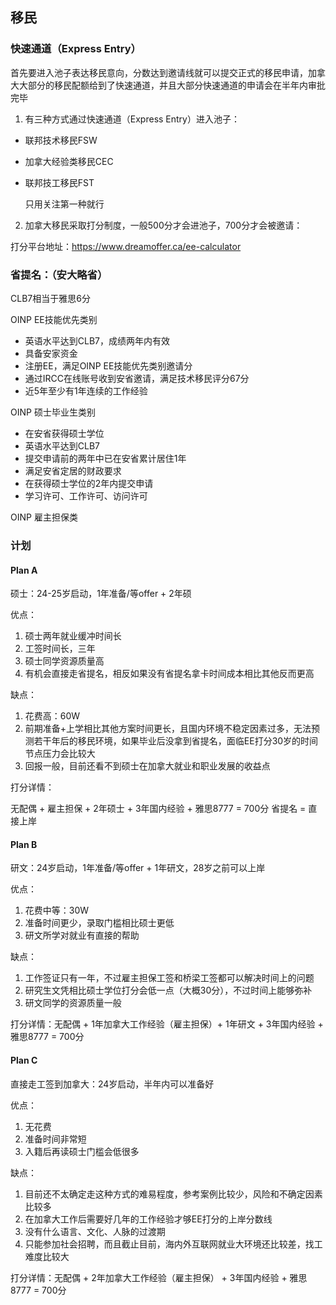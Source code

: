 ## 移民

### 快速通道（Express Entry）

首先要进入池子表达移民意向，分数达到邀请线就可以提交正式的移民申请，加拿大大部分的移民配额给到了快速通道，并且大部分快速通道的申请会在半年内审批完毕

1. 有三种方式通过快速通道（Express Entry）进入池子：
- 联邦技术移民FSW
- 加拿大经验类移民CEC
- 联邦技工移民FST

   只用关注第一种就行

2. 加拿大移民采取打分制度，一般500分才会进池子，700分才会被邀请：

打分平台地址：https://www.dreamoffer.ca/ee-calculator

### 省提名：（安大略省）

CLB7相当于雅思6分

OINP EE技能优先类别
- 英语水平达到CLB7，成绩两年内有效
- 具备安家资金
- 注册EE，满足OINP EE技能优先类别邀请分
- 通过IRCC在线账号收到安省邀请，满足技术移民评分67分
- 近5年至少有1年连续的工作经验

OINP 硕士毕业生类别
- 在安省获得硕士学位
- 英语水平达到CLB7
- 提交申请前的两年中已在安省累计居住1年
- 满足安省定居的财政要求
- 在获得硕士学位的2年内提交申请
- 学习许可、工作许可、访问许可

OINP 雇主担保类

### 计划

#### Plan A

硕士：24-25岁启动，1年准备/等offer + 2年硕

优点：
1. 硕士两年就业缓冲时间长
2. 工签时间长，三年
3. 硕士同学资源质量高
4. 有机会直接走省提名，相反如果没有省提名拿卡时间成本相比其他反而更高

缺点：
1. 花费高：60W
2. 前期准备+上学相比其他方案时间更长，且国内环境不稳定因素过多，无法预测若干年后的移民环境，如果毕业后没拿到省提名，面临EE打分30岁的时间节点压力会比较大
3. 回报一般，目前还看不到硕士在加拿大就业和职业发展的收益点

打分详情：

无配偶 + 雇主担保 + 2年硕士 + 3年国内经验 + 雅思8777 = 700分
省提名 = 直接上岸

#### Plan B

研文：24岁启动，1年准备/等offer + 1年研文，28岁之前可以上岸

优点：
1. 花费中等：30W
2. 准备时间更少，录取门槛相比硕士更低
3. 研文所学对就业有直接的帮助

缺点：
1. 工作签证只有一年，不过雇主担保工签和桥梁工签都可以解决时间上的问题
2. 研究生文凭相比硕士学位打分会低一点（大概30分），不过时间上能够弥补
3. 研文同学的资源质量一般

打分详情：无配偶 + 1年加拿大工作经验（雇主担保）+ 1年研文 + 3年国内经验 + 雅思8777 = 700分

#### Plan C

直接走工签到加拿大：24岁启动，半年内可以准备好

优点：
1. 无花费
2. 准备时间非常短
3. 入籍后再读硕士门槛会低很多

缺点：
1. 目前还不太确定走这种方式的难易程度，参考案例比较少，风险和不确定因素比较多
2. 在加拿大工作后需要好几年的工作经验才够EE打分的上岸分数线
3. 没有什么语言、文化、人脉的过渡期
4. 只能参加社会招聘，而且截止目前，海内外互联网就业大环境还比较差，找工难度比较大

打分详情：无配偶 + 2年加拿大工作经验（雇主担保） + 3年国内经验 + 雅思8777 = 700分




